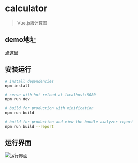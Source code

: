 # calculator

> Vue.js版计算器

## demo地址
[点这里](http://39.108.150.22/Calculator)

## 安装运行

``` bash
# install dependencies
npm install

# serve with hot reload at localhost:8080
npm run dev

# build for production with minification
npm run build

# build for production and view the bundle analyzer report
npm run build --report
```

## 运行界面

![运行界面](http://p06atx5il.bkt.clouddn.com/calculator.png)


